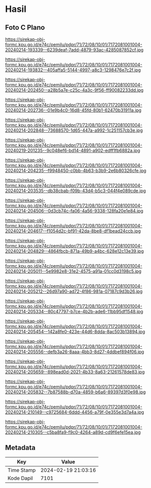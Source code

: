 # Hasil

## Foto C Plano

https://sirekap-obj-formc.kpu.go.id/e74c/pemilu/pdpr/71/72/08/10/01/7172081001004-20240214-193339--6239deaf-7add-4879-93ac-4285087852cf.jpg

https://sirekap-obj-formc.kpu.go.id/e74c/pemilu/pdpr/71/72/08/10/01/7172081001004-20240214-193832--405affa5-5144-4997-a8c3-1298476e7c2f.jpg

https://sirekap-obj-formc.kpu.go.id/e74c/pemilu/pdpr/71/72/08/10/01/7172081001004-20240214-202450--a28b5a7e-c25c-4a3c-9f56-ff90082233dd.jpg

https://sirekap-obj-formc.kpu.go.id/e74c/pemilu/pdpr/71/72/08/10/01/7172081001004-20240214-202736--01e9b4c0-16d8-45fd-80b1-62470b31911a.jpg

https://sirekap-obj-formc.kpu.go.id/e74c/pemilu/pdpr/71/72/08/10/01/7172081001004-20240214-202848--73688570-1d65-447a-a992-1c251157cb3e.jpg

https://sirekap-obj-formc.kpu.go.id/e74c/pemilu/pdpr/71/72/08/10/01/7172081001004-20240219-201235--9c048ef6-bd14-4891-a902-edff1fb6882a.jpg

https://sirekap-obj-formc.kpu.go.id/e74c/pemilu/pdpr/71/72/08/10/01/7172081001004-20240214-204235--f9948450-c0bb-4b63-b3b9-2e6b80326cfe.jpg

https://sirekap-obj-formc.kpu.go.id/e74c/pemilu/pdpr/71/72/08/10/01/7172081001004-20240214-203535--db38cbab-f09b-43d4-b5c3-044f4e089cde.jpg

https://sirekap-obj-formc.kpu.go.id/e74c/pemilu/pdpr/71/72/08/10/01/7172081001004-20240214-204506--0d3cb74c-fa06-4a56-9338-128fa20e1e84.jpg

https://sirekap-obj-formc.kpu.go.id/e74c/pemilu/pdpr/71/72/08/10/01/7172081001004-20240214-204617--f1054d2c-bf91-42da-8be8-df1bead24ccb.jpg

https://sirekap-obj-formc.kpu.go.id/e74c/pemilu/pdpr/71/72/08/10/01/7172081001004-20240214-204829--4864fbcb-871a-49b9-a4bc-628e12c13e39.jpg

https://sirekap-obj-formc.kpu.go.id/e74c/pemilu/pdpr/71/72/08/10/01/7172081001004-20240214-205011--5e9982e8-31e2-4575-a91a-01cc0d3198c5.jpg

https://sirekap-obj-formc.kpu.go.id/e74c/pemilu/pdpr/71/72/08/10/01/7172081001004-20240214-205212--26d97a90-ad72-4f86-981a-07187c9d3b26.jpg

https://sirekap-obj-formc.kpu.go.id/e74c/pemilu/pdpr/71/72/08/10/01/7172081001004-20240214-205334--80c47797-b7ce-4b2b-ade6-11bb95df1548.jpg

https://sirekap-obj-formc.kpu.go.id/e74c/pemilu/pdpr/71/72/08/10/01/7172081001004-20240214-205454--142a8fe0-423e-44d6-8dda-8ac503b13894.jpg

https://sirekap-obj-formc.kpu.go.id/e74c/pemilu/pdpr/71/72/08/10/01/7172081001004-20240214-205556--defb3a26-8aaa-4bb3-8d27-4ddbef894f06.jpg

https://sirekap-obj-formc.kpu.go.id/e74c/pemilu/pdpr/71/72/08/10/01/7172081001004-20240214-205659--898ead0d-2021-4b33-8a63-21261578de83.jpg

https://sirekap-obj-formc.kpu.go.id/e74c/pemilu/pdpr/71/72/08/10/01/7172081001004-20240214-205832--7b87588b-d70a-4859-b6a6-89397d3f0e98.jpg

https://sirekap-obj-formc.kpu.go.id/e74c/pemilu/pdpr/71/72/08/10/01/7172081001004-20240214-210149--c9725684-6ddd-4456-a79f-0e355e3d7a4a.jpg

https://sirekap-obj-formc.kpu.go.id/e74c/pemilu/pdpr/71/72/08/10/01/7172081001004-20240214-210305--c5ba8fa9-f9c0-4264-a89d-cd9f6efe15ea.jpg


## Metadata

| Key        | Value               |
| ---------- | ------------------- |
| Time Stamp | 2024-02-19 21:03:16 |
| Kode Dapil | 7101                |



